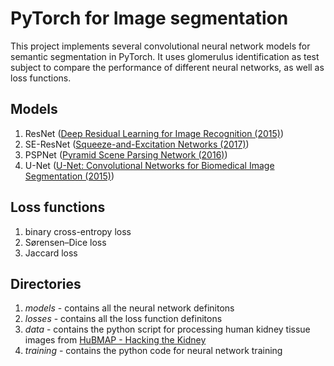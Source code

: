 # PyTorch for Image segmentation
 This project implements several convolutional neural network models for semantic segmentation in PyTorch. It uses glomerulus identification as test subject to compare the performance of different neural networks, as well as loss functions.

## Models
 1. ResNet ([Deep Residual Learning for Image Recognition (2015)](https://arxiv.org/abs/1512.03385))
 2. SE-ResNet ([Squeeze-and-Excitation Networks (2017)](https://arxiv.org/abs/1709.01507))
 3. PSPNet ([Pyramid Scene Parsing Network (2016)](https://arxiv.org/abs/1612.01105))
 4. U-Net ([U-Net: Convolutional Networks for Biomedical Image Segmentation (2015)](https://arxiv.org/abs/1505.04597))

## Loss functions
 1. binary cross-entropy loss
 2. Sørensen–Dice loss
 3. Jaccard loss

## Directories
 1. *models* - contains all the neural network definitons
 2. *losses* - contains all the loss function definitons
 3. *data* - contains the python script for processing human kidney tissue images from [HuBMAP - Hacking the Kidney](https://www.kaggle.com/c/hubmap-kidney-segmentation/data)
 4. *training* - contains the python code for neural network training
